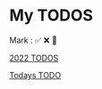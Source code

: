 # My TODOS

Mark : ✅ ❌ 🚀

[2022 TODOS](./2022)

[Todays TODO](https://github.com/Novelier-Webbelier/todos/blob/master/2022/2-fab.md#L3)
